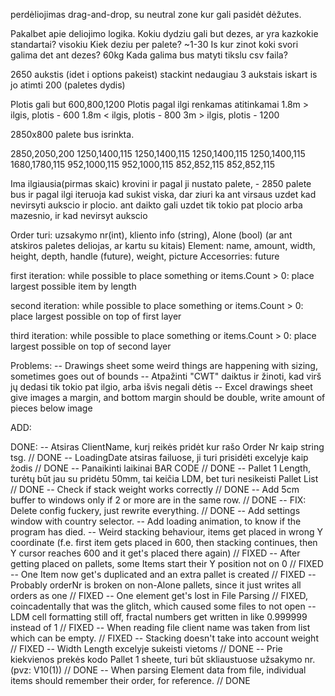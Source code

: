 perdėliojimas drag-and-drop, su neutral zone kur gali pasidėt dėžutes.


Pakalbet apie deliojimo logika.
Kokiu dydziu gali but dezes, ar yra kazkokie standartai? visokiu
Kiek deziu per palete? ~1-30
Is kur zinot koki svori galima det ant dezes? 60kg
Kada galima bus matyti tikslu csv faila?

2650 aukstis (idet i options pakeist)
stackint nedaugiau 3 aukstais
iskart is jo atimti 200 (paletes dydis)

Plotis gali but 600,800,1200
Plotis pagal ilgi renkamas atitinkamai
1.8m > ilgis, plotis - 600
1.8m < ilgis, plotis - 800
3m > ilgis, plotis - 1200

2850x800 palete bus isrinkta.

2850,2050,200
1250,1400,115
1250,1400,115
1250,1400,115
1250,1400,115
1680,1780,115
952,1000,115
952,1000,115
852,852,115
852,852,115

Ima ilgiausia(pirmas skaic) krovini ir pagal ji nustato palete, - 2850 palete bus
ir pagal ilgi iteruoja kad sukist viska,
dar ziuri ka ant virsaus uzdet kad nevirsyti aukscio ir plocio.
ant daikto gali uzdet tik tokio pat plocio arba mazesnio, ir kad nevirsyt aukscio

Order turi: uzsakymo nr(int), kliento info (string), Alone (bool) (ar ant atskiros paletes deliojas, ar kartu su kitais)
Element: name, amount, width, height, depth, handle (future), weight, picture 
Accesorries: future




first iteration:
while possible to place something or items.Count > 0:
place largest possible item by length

second iteration:
while possible to place something or items.Count > 0:
place largest possible on top of first layer

third iteration:
while possible to place something or items.Count > 0:
place largest possible on top of second layer



Problems:
-- Drawings sheet some weird things are happening with sizing, sometimes goes out of bounds
-- Atpažinti "CWT" daiktus ir žinoti, kad virš jų dedasi tik tokio pat ilgio, arba išvis negali dėtis
-- Excel drawings sheet give images a margin, and bottom margin should be double, write amount of pieces below image


ADD:

DONE:
-- Atsiras ClientName, kurį reikės pridėt kur rašo Order Nr kaip string tsg. // DONE
-- LoadingDate atsiras failuose, ji turi prisidėti excelyje kaip žodis // DONE
-- Panaikinti laikinai BAR CODE // DONE
-- Pallet 1 Length, turėtų būt jau su pridėtu 50mm, tai keičia LDM, bet turi nesikeisti Pallet List // DONE
-- Check if stack weight works correctly // DONE
-- Add 5cm buffer to windows only if 2 or more are in the same row. // DONE
-- FIX: Delete config fuckery, just rewrite everything. // DONE
-- Add settings window with country selector.
-- Add loading animation, to know if the program has died.
-- Weird stacking behaviour, items get placed in wrong Y coordinate (f.e. first item gets placed in 600, then stacking continues, then Y cursor reaches 600 and it get's placed there again) // FIXED
-- After getting placed on pallets, some Items start their Y position not on 0 // FIXED
-- One Item now get's duplicated and an extra pallet is created // FIXED
-- Probably orderNr is broken on non-Alone pallets, since it just writes all orders as one // FIXED
-- One element get's lost in File Parsing // FIXED, coincadentally that was the glitch, which caused some files to not open
-- LDM cell formatting still off, fractal numbers get written in like 0.999999 instead of 1 // FIXED
-- When reading file client name was taken from list which can be empty. // FIXED
-- Stacking doesn't take into account weight // FIXED
-- Width Length excelyje sukeisti vietoms // DONE
-- Prie kiekvienos prekės kodo Pallet 1 sheete, turi būt skliaustuose užsakymo nr. (pvz: V10(1)) // DONE
-- When parsing Element data from file, individual items should remember their order, for reference. // DONE

